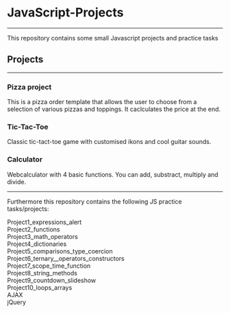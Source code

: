 # JavaScript-Projects
<hr>
 <p> This repository contains some small Javascript projects and practice tasks </P>

 <h2>Projects</h2>
 <hr>
  <h3>Pizza project</h3>
  This is a pizza order template that allows the user to choose from a selection of various pizzas and toppings. It caclculates the price at the end.

  <h3>Tic-Tac-Toe</h3>
  Classic tic-tact-toe game with customised ikons and cool guitar sounds.

  <h3>Calculator</h3>
  Webcalculator with 4 basic functions. You can add, substract, multiply and divide.

  <hr>
  Furthermore this repository contains the following JS practice tasks/projects: <br>

Project1_expressions_alert<br>
Project2_functions<br>
Project3_math_operators<br>
Project4_dictionaries<br>
Project5_comparisons_type_coercion<br>
Project6_ternary__operators_constructors<br>
Project7_scope_time_function<br>
Project8_string_methods<br>
Project9_countdown_slideshow<br>
Project10_loops_arrays<br>
AJAX<br>
jQuery


